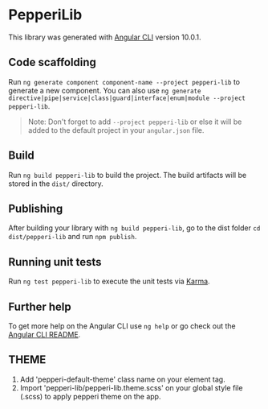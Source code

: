 # PepperiLib

This library was generated with [Angular CLI](https://github.com/angular/angular-cli) version 10.0.1.

## Code scaffolding

Run `ng generate component component-name --project pepperi-lib` to generate a new component. You can also use `ng generate directive|pipe|service|class|guard|interface|enum|module --project pepperi-lib`.
> Note: Don't forget to add `--project pepperi-lib` or else it will be added to the default project in your `angular.json` file. 

## Build

Run `ng build pepperi-lib` to build the project. The build artifacts will be stored in the `dist/` directory.

## Publishing

After building your library with `ng build pepperi-lib`, go to the dist folder `cd dist/pepperi-lib` and run `npm publish`.

## Running unit tests

Run `ng test pepperi-lib` to execute the unit tests via [Karma](https://karma-runner.github.io).

## Further help

To get more help on the Angular CLI use `ng help` or go check out the [Angular CLI README](https://github.com/angular/angular-cli/blob/master/README.md).


## THEME
1. Add 'pepperi-default-theme' class name on your <root> element tag.
2. Import 'pepperi-lib/pepperi-lib.theme.scss' on your global style file (.scss) to apply pepperi theme on the app.